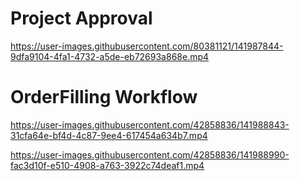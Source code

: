 # Project Approval

https://user-images.githubusercontent.com/80381121/141987844-9dfa9104-4fa1-4732-a5de-eb72693a868e.mp4

# OrderFilling Workflow

https://user-images.githubusercontent.com/42858836/141988843-31cfa64e-bf4d-4c87-9ee4-617454a634b7.mp4

https://user-images.githubusercontent.com/42858836/141988990-fac3d10f-e510-4908-a763-3922c74deaf1.mp4



